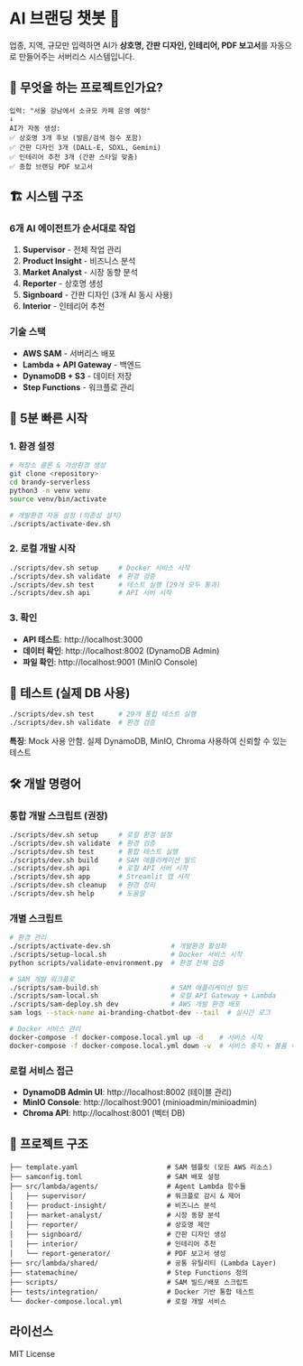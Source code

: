 # AI 브랜딩 챗봇 🤖

업종, 지역, 규모만 입력하면 AI가 **상호명, 간판 디자인, 인테리어, PDF 보고서**를 자동으로 만들어주는 서버리스 시스템입니다.

## 🎯 무엇을 하는 프로젝트인가요?

```
입력: "서울 강남에서 소규모 카페 운영 예정"
↓
AI가 자동 생성:
✅ 상호명 3개 후보 (발음/검색 점수 포함)
✅ 간판 디자인 3개 (DALL-E, SDXL, Gemini)
✅ 인테리어 추천 3개 (간판 스타일 맞춤)
✅ 종합 브랜딩 PDF 보고서
```

## 🏗️ 시스템 구조

### 6개 AI 에이전트가 순서대로 작업
1. **Supervisor** - 전체 작업 관리
2. **Product Insight** - 비즈니스 분석  
3. **Market Analyst** - 시장 동향 분석
4. **Reporter** - 상호명 생성
5. **Signboard** - 간판 디자인 (3개 AI 동시 사용)
6. **Interior** - 인테리어 추천

### 기술 스택
- **AWS SAM** - 서버리스 배포
- **Lambda + API Gateway** - 백엔드
- **DynamoDB + S3** - 데이터 저장
- **Step Functions** - 워크플로 관리

## 🚀 5분 빠른 시작

### 1. 환경 설정
```bash
# 저장소 클론 & 가상환경 생성
git clone <repository>
cd brandy-serverless
python3 -m venv venv
source venv/bin/activate

# 개발환경 자동 설정 (의존성 설치)
./scripts/activate-dev.sh
```

### 2. 로컬 개발 시작
```bash
./scripts/dev.sh setup     # Docker 서비스 시작
./scripts/dev.sh validate  # 환경 검증
./scripts/dev.sh test      # 테스트 실행 (29개 모두 통과)
./scripts/dev.sh api       # API 서버 시작
```

### 3. 확인
- **API 테스트**: http://localhost:3000
- **데이터 확인**: http://localhost:8002 (DynamoDB Admin)
- **파일 확인**: http://localhost:9001 (MinIO Console)

## 🧪 테스트 (실제 DB 사용)

```bash
./scripts/dev.sh test      # 29개 통합 테스트 실행
./scripts/dev.sh validate  # 환경 검증
```

**특징**: Mock 사용 안함. 실제 DynamoDB, MinIO, Chroma 사용하여 신뢰할 수 있는 테스트

## 🛠️ 개발 명령어

### 통합 개발 스크립트 (권장)
```bash
./scripts/dev.sh setup     # 로컬 환경 설정
./scripts/dev.sh validate  # 환경 검증
./scripts/dev.sh test      # 통합 테스트 실행
./scripts/dev.sh build     # SAM 애플리케이션 빌드
./scripts/dev.sh api       # 로컬 API 서버 시작
./scripts/dev.sh app       # Streamlit 앱 시작
./scripts/dev.sh cleanup   # 환경 정리
./scripts/dev.sh help      # 도움말
```

### 개별 스크립트
```bash
# 환경 관리
./scripts/activate-dev.sh               # 개발환경 활성화
./scripts/setup-local.sh                # Docker 서비스 시작
python scripts/validate-environment.py  # 환경 전체 검증

# SAM 개발 워크플로
./scripts/sam-build.sh                  # SAM 애플리케이션 빌드
./scripts/sam-local.sh                  # 로컬 API Gateway + Lambda
./scripts/sam-deploy.sh dev             # AWS 개발 환경 배포
sam logs --stack-name ai-branding-chatbot-dev --tail  # 실시간 로그

# Docker 서비스 관리
docker-compose -f docker-compose.local.yml up -d    # 서비스 시작
docker-compose -f docker-compose.local.yml down -v  # 서비스 중지 + 볼륨 삭제
```

### 로컬 서비스 접근
- **DynamoDB Admin UI**: http://localhost:8002 (테이블 관리)
- **MinIO Console**: http://localhost:9001 (minioadmin/minioadmin)
- **Chroma API**: http://localhost:8001 (벡터 DB)

## 📁 프로젝트 구조

```
├── template.yaml                      # SAM 템플릿 (모든 AWS 리소스)
├── samconfig.toml                     # SAM 배포 설정
├── src/lambda/agents/                 # Agent Lambda 함수들
│   ├── supervisor/                    # 워크플로 감시 & 제어
│   ├── product-insight/               # 비즈니스 분석
│   ├── market-analyst/                # 시장 동향 분석
│   ├── reporter/                      # 상호명 제안
│   ├── signboard/                     # 간판 디자인 생성
│   ├── interior/                      # 인테리어 추천
│   └── report-generator/              # PDF 보고서 생성
├── src/lambda/shared/                 # 공통 유틸리티 (Lambda Layer)
├── statemachine/                      # Step Functions 정의
├── scripts/                           # SAM 빌드/배포 스크립트
├── tests/integration/                 # Docker 기반 통합 테스트
└── docker-compose.local.yml           # 로컬 개발 서비스
```

## 라이선스

MIT License